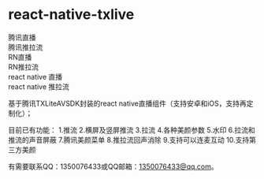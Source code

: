 # react-native-txlive

腾讯直播  
腾讯推拉流  
RN直播  
RN推拉流  
react native 直播  
react native 推拉流  

基于腾讯TXLiteAVSDK封装的react native直播组件（支持安卓和iOS，支持再定制化）；

目前已有功能：
1.推流
2.横屏及竖屏推流
3.拉流
4.各种美颜参数
5.水印
6.拉流和推流的声音屏蔽
7.腾讯美颜菜单
8.推拉流回声消除
9.支持可以连麦互动
10.支持第三方美颜

有需要联系QQ：1350076433或QQ邮箱：1350076433@qq.com。
